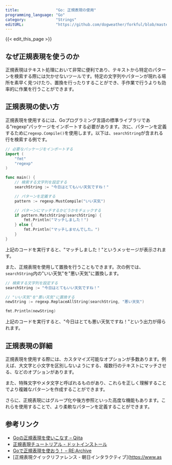 ```yaml
---
title:                "Go: 正規表現の使用"
programming_language: "Go"
category:             "Strings"
editURL:              "https://github.com/dogweather/forkful/blob/master/content/ja/go/using-regular-expressions.md"
---
```


{{< edit_this_page >}}

## なぜ正規表現を使うのか

正規表現はテキスト処理において非常に便利であり、テキストから特定のパターンを検索する際には欠かせないツールです。特定の文字列やパターンが現れる場所を素早く見つけたり、置換を行ったりすることができ、手作業で行うよりも効率的に作業を行うことができます。

## 正規表現の使い方

正規表現を使用するには、Goプログラミング言語の標準ライブラリである"regexp"パッケージをインポートする必要があります。次に、パターンを定義するために`regexp.Compile()`を使用します。以下は、`searchString`が含まれる行を検索する例です。

```Go
// 必要なパッケージをインポートする
import (
    "fmt"
    "regexp"
)

func main() {
    // 検索する文字列を設定する
    searchString := "今日はとてもいい天気ですね！"

    // パターンを定義する
    pattern := regexp.MustCompile("いい天気")

    // パターンにマッチするかどうかをチェックする
    if pattern.MatchString(searchString) {
        fmt.Println("マッチしました！")
    } else {
        fmt.Println("マッチしませんでした。")
    }
}
```

上記のコードを実行すると、"マッチしました！"というメッセージが表示されます。

また、正規表現を使用して置換を行うこともできます。次の例では、`searchString`内の"いい天気"を"悪い天気"に置換します。

```Go
// 検索する文字列を設定する
searchString := "今日はとてもいい天気ですね！"

// "いい天気"を"悪い天気"に置換する
newString := regexp.ReplaceAllString(searchString, "悪い天気")

fmt.Println(newString)
```

上記のコードを実行すると、"今日はとても悪い天気ですね！"という出力が得られます。

## 正規表現の詳細

正規表現を使用する際には、カスタマイズ可能なオプションが多数あります。例えば、大文字と小文字を区別しないようにする、複数行のテキストにマッチさせる、などのオプションがあります。

また、特殊文字やメタ文字と呼ばれるものがあり、これらを正しく理解することでより複雑なパターンを作成することができます。

さらに、正規表現にはグループ化や後方参照といった高度な機能もあります。これらを使用することで、より柔軟なパターンを定義することができます。

## 参考リンク

- [Goの正規表現を使いこなす – Qiita](https://qiita.com/tenntenn/items/73b94df7d4468ede02a8)
- [正規表現チュートリアル - ドットインストール](https://dotinstall.com/lessons/basic_regexp)
- [Goで正規表現を使おう！ – RE:Archive](https://re-archive.com/golang/regexp)
- [正規表現クイックリファレンス - 朝日インタラクティブ](https://www.as
